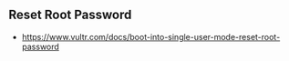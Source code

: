 ## Reset Root Password

- https://www.vultr.com/docs/boot-into-single-user-mode-reset-root-password
